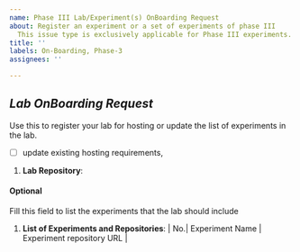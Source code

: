 ```yaml
---
name: Phase III Lab/Experiment(s) OnBoarding Request
about: Register an experiment or a set of experiments of phase III
  This issue type is exclusively applicable for Phase III experiments.
title: ''
labels: On-Boarding, Phase-3
assignees: ''

---
```


## *Lab OnBoarding Request*
Use this to register your lab for hosting or update the list
of experiments in the lab.

  - [ ] update existing hosting requirements, 

1. **Lab Repository**: <!-- url of the lab repository, which must be public -->


#### Optional
Fill this field to list the experiments that the lab should include

1. **List of Experiments and Repositories**: <!-- repositories must be public -->
| No.| Experiment Name | Experiment repository URL |
